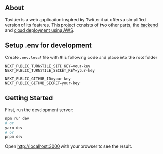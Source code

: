 ## About

Tavitter is a web application inspired by Twitter that offers a simplified version of its features. This project consists of two other parts, the [backend](https://github.com/patkamon/microservice-tweet) and [cloud deployment using AWS](https://github.com/some-random-idiot/tavitter).

## Setup .env for development

Create `.env.local` file with this following code and place into the root folder

    NEXT_PUBLIC_TURNSTILE_SITE_KEY=your-key
    NEXT_PUBLIC_TURNSTILE_SECRET_KEY=your-key

    NEXT_PUBLIC_GITHUB_ID=your-key
    NEXT_PUBLIC_GITHUB_SECRET=your-key

## Getting Started

First, run the development server:

```bash
npm run dev
# or
yarn dev
# or
pnpm dev
```

Open [http://localhost:3000](http://localhost:3000) with your browser to see the result.
